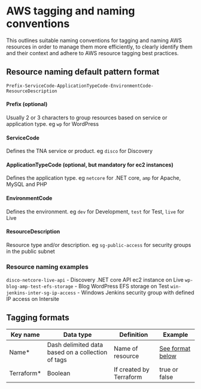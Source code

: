 # AWS tagging and naming conventions

This outlines suitable naming conventions for tagging and naming AWS resources in order to manage them more efficiently, to clearly identify them and their context and adhere to AWS resource tagging best practices.

## Resource naming default pattern format

`Prefix-ServiceCode-ApplicationTypeCode-EnvironmentCode-ResourceDescription`

#### Prefix (optional)

Usually 2 or 3 characters to group resources based on service or application type. eg `wp` for WordPress

#### ServiceCode

Defines the TNA service or product. eg `disco` for Discovery

#### ApplicationTypeCode (optional, but mandatory for ec2 instances)

Defines the application type. eg `netcore` for .NET core, `amp` for Apache, MySQL and PHP

#### EnvironmentCode

Defines the environment. eg `dev` for Development, `test` for Test, `live` for Live

#### ResourceDescription

Resource type and/or description. eg `sg-public-access` for security groups in the public subnet

### Resource naming examples

`disco-netcore-live-api` - Discovery .NET core API ec2 instance on Live
`wp-blog-amp-test-efs-storage` - Blog WordPress EFS storage on Test
`win-jenkins-inter-sg-ip-access` - Windows Jenkins security group with defined IP access on Intersite

## Tagging formats

| Key name | Data type | Definition | Example |
| ------------- | ------------- | ------------- | ------------- |
| Name* | Dash delimited data based on a collection of tags | Name of resource  | [See format below](#resource-naming-default-pattern-format)  |
| Terraform*   | Boolean  | If created by Terraform  | true or false  |



